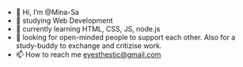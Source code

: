 - 👋 Hi, I’m @Mina-Sa
- 👀 studying Web Development
- 🌱 currently learning HTML, CSS, JS, node.js
- 💞️ looking for open-minded people to support each other. Also for a study-buddy to exchange and critizise work.
- 📫 How to reach me eyesthestic@gmail.com

<!---
Mina-Sa/Mina-Sa is a ✨ special ✨ repository because its `README.md` (this file) appears on your GitHub profile.
You can click the Preview link to take a look at your changes.
--->
